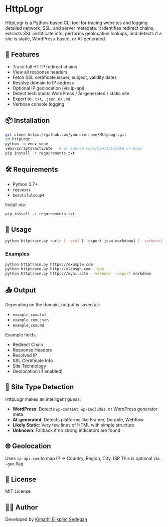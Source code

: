 # HttpLogr

HttpLogr is a Python-based CLI tool for tracing websites and logging detailed network, SSL, and server metadata. It identifies redirect chains, extracts SSL certificate info, performs geolocation lookups, and detects if a site is static, WordPress-based, or AI-generated.

## 🚀 Features

- Trace full HTTP redirect chains
- View all response headers
- Fetch SSL certificate issuer, subject, validity dates
- Resolve domain to IP address
- Optional IP geolocation (via ip-api)
- Detect tech stack: WordPress / AI-generated / static site
- Export to `.txt`, `.json`, or `.md`
- Verbose console logging

## 📦 Installation

```bash
git clone https://github.com/yourusername/HttpLogr.git
cd HttpLogr
python -m venv venv
venv\Scripts\activate   # or source venv/bin/activate on Unix
pip install -r requirements.txt
````

## 🛠 Requirements

* Python 3.7+
* `requests`
* `beautifulsoup4`

Install via:

```bash
pip install -r requirements.txt
```

## 📌 Usage

```bash
python httptrace.py <url> [--geo] [--export json|markdown] [--verbose]
```

### Examples

```bash
python httptrace.py https://example.com
python httptrace.py http://xlabsgh.com --geo
python httptrace.py https://myai.site --verbose --export markdown
```

## 📤 Output

Depending on the domain, output is saved as:

* `example_com.txt`
* `example_com.json`
* `example_com.md`

Example fields:

* Redirect Chain
* Response Headers
* Resolved IP
* SSL Certificate Info
* Site Technology
* Geolocation (if enabled)

## 🧠 Site Type Detection

HttpLogr makes an intelligent guess:

* **WordPress**: Detects `wp-content`, `wp-includes`, or WordPress generator meta
* **AI-generated**: Detects platforms like Framer, Durable, Webflow
* **Likely Static**: Very few lines of HTML with simple structure
* **Unknown**: Fallback if no strong indicators are found

## 🌐 Geolocation

Uses `ip-api.com` to map IP → Country, Region, City, ISP
This is optional via `--geo` flag.

## 📄 License

MIT License

## 🙋‍♂️ Author

Developed by [Kimathi Elikplim Sedegah](https://kimathisedegah.vercel.app)

